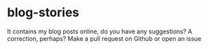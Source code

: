 # blog-stories
It contains my blog posts online, do you have any suggestions? A correction, perhaps? Make a pull request on Github or open an issue
